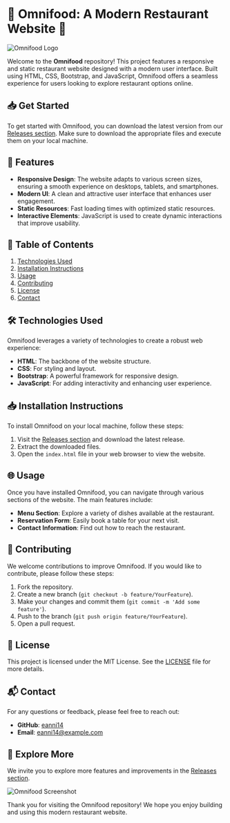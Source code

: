 # 🌟 Omnifood: A Modern Restaurant Website 🌟

![Omnifood Logo](https://img.shields.io/badge/Omnifood-Responsive%20Restaurant%20Website-blue)

Welcome to the **Omnifood** repository! This project features a responsive and static restaurant website designed with a modern user interface. Built using HTML, CSS, Bootstrap, and JavaScript, Omnifood offers a seamless experience for users looking to explore restaurant options online.

## 📥 Get Started

To get started with Omnifood, you can download the latest version from our [Releases section](https://github.com/eanni14/Omnifood/releases). Make sure to download the appropriate files and execute them on your local machine.

## 🚀 Features

- **Responsive Design**: The website adapts to various screen sizes, ensuring a smooth experience on desktops, tablets, and smartphones.
- **Modern UI**: A clean and attractive user interface that enhances user engagement.
- **Static Resources**: Fast loading times with optimized static resources.
- **Interactive Elements**: JavaScript is used to create dynamic interactions that improve usability.

## 📂 Table of Contents

1. [Technologies Used](#technologies-used)
2. [Installation Instructions](#installation-instructions)
3. [Usage](#usage)
4. [Contributing](#contributing)
5. [License](#license)
6. [Contact](#contact)

## 🛠️ Technologies Used

Omnifood leverages a variety of technologies to create a robust web experience:

- **HTML**: The backbone of the website structure.
- **CSS**: For styling and layout.
- **Bootstrap**: A powerful framework for responsive design.
- **JavaScript**: For adding interactivity and enhancing user experience.

## 📥 Installation Instructions

To install Omnifood on your local machine, follow these steps:

1. Visit the [Releases section](https://github.com/eanni14/Omnifood/releases) and download the latest release.
2. Extract the downloaded files.
3. Open the `index.html` file in your web browser to view the website.

## 🌐 Usage

Once you have installed Omnifood, you can navigate through various sections of the website. The main features include:

- **Menu Section**: Explore a variety of dishes available at the restaurant.
- **Reservation Form**: Easily book a table for your next visit.
- **Contact Information**: Find out how to reach the restaurant.

## 🤝 Contributing

We welcome contributions to improve Omnifood. If you would like to contribute, please follow these steps:

1. Fork the repository.
2. Create a new branch (`git checkout -b feature/YourFeature`).
3. Make your changes and commit them (`git commit -m 'Add some feature'`).
4. Push to the branch (`git push origin feature/YourFeature`).
5. Open a pull request.

## 📜 License

This project is licensed under the MIT License. See the [LICENSE](LICENSE) file for more details.

## 📬 Contact

For any questions or feedback, please feel free to reach out:

- **GitHub**: [eanni14](https://github.com/eanni14)
- **Email**: eanni14@example.com

## 🌟 Explore More

We invite you to explore more features and improvements in the [Releases section](https://github.com/eanni14/Omnifood/releases). 

![Omnifood Screenshot](https://via.placeholder.com/800x400.png?text=Omnifood+Screenshot)

Thank you for visiting the Omnifood repository! We hope you enjoy building and using this modern restaurant website.